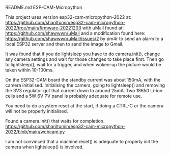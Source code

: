 README.md 
ESP-CAM-Micropython

This project uses version esp32-cam-micropython-2022 at:
https://github.com/shariltumin/esp32-cam-micropython-2022/tree/main/firmware-20221203
with uMail found at:
https://github.com/shawwwn/uMail
and a modification found here:
https://github.com/shawwwn/uMail/issues/2 by pm4r
to send an alarm to a local ESP32 server and then to send the image to Gmail.

It was found that if you do lightsleep you have to do camera.init(), change any camera settings and wait for those changes to take place first. Then go to lightsleep(), wait for a trigger, and when woken-up the picture would be taken within 10-100ms.  

On the ESP32-CAM board the standby current was about 150mA, with the camera initialised.  Initialising the camera, going to lightsleep() and removing the 3V3 regulator got that current down to around 25mA. Two 18650 Li-ion cells and a 5W 6V PV panel is probably adequate for remote use.

You need to do a system reset at the start, if doing a CTRL-C or the camera will not be properly initialised.

Found a camera.init() that waits for completion.
https://github.com/shariltumin/esp32-cam-micropython-2022/blob/main/webcam.py

I am not convinced that a machine.reset() is adequate to properly init the camera when lightsleep() is involved.
